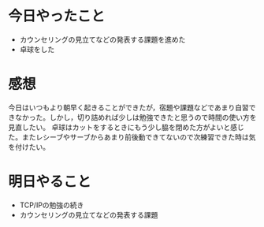 # 今日やったこと
+ カウンセリングの見立てなどの発表する課題を進めた
+ 卓球をした

# 感想
今日はいつもより朝早く起きることができたが，宿題や課題などであまり自習できなかった。しかし，切り詰めれば少しは勉強できたと思うので時間の使い方を見直したい。
卓球はカットをするときにもう少し脇を閉めた方がよいと感じた。またレシーブやサーブからあまり前後動できてないので次練習できた時は気を付けたい。

# 明日やること
+ TCP/IPの勉強の続き
+ カウンセリングの見立てなどの発表する課題
